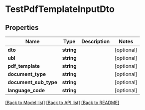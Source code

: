 # TestPdfTemplateInputDto

## Properties
Name | Type | Description | Notes
------------ | ------------- | ------------- | -------------
**dto** | **string** |  | [optional] 
**ubl** | **string** |  | [optional] 
**pdf_template** | **string** |  | [optional] 
**document_type** | **string** |  | [optional] 
**document_sub_type** | **string** |  | [optional] 
**language_code** | **string** |  | [optional] 

[[Back to Model list]](../README.md#documentation-for-models) [[Back to API list]](../README.md#documentation-for-api-endpoints) [[Back to README]](../README.md)


